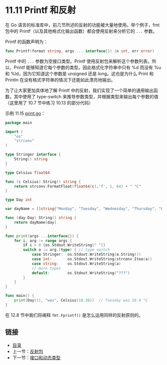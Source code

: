 # 11.11 Printf 和反射

在 Go 语言的标准库中，前几节所述的反射的功能被大量地使用。举个例子，fmt 包中的 Printf（以及其他格式化输出函数）都会使用反射来分析它的 `...` 参数。

Printf 的函数声明为：

```go
func Printf(format string, args ... interface{}) (n int, err error)
```

Printf 中的 `...` 参数为空接口类型。Printf 使用反射包来解析这个参数列表。所以，Printf 能够知道它每个参数的类型。因此格式化字符串中只有 %d 而没有 %u 和 %ld，因为它知道这个参数是 unsigned 还是 long。这也是为什么 Print 和 Println 在没有格式字符串的情况下还能如此漂亮地输出。

为了让大家更加具体地了解 Printf 中的反射，我们实现了一个简单的通用输出函数。其中使用了 type-switch 来推导参数类型，并根据类型来输出每个参数的值（这里用了 10.7 节中练习 10.13 的部分代码）

示例 11.15 [print.go](examples/chapter_11/print.go)：

```go
package main

import (
	"os"
	"strconv"
)

type Stringer interface {
	String() string
}

type Celsius float64

func (c Celsius) String() string {
	return strconv.FormatFloat(float64(c),'f', 1, 64) + " °C"
}

type Day int

var dayName = []string{"Monday", "Tuesday", "Wednesday", "Thursday", "Friday", "Saturday", "Sunday"}

func (day Day) String() string {
	return dayName[day]
}

func print(args ...interface{}) {
	for i, arg := range args {
		if i > 0 {os.Stdout.WriteString(" ")}
		switch a := arg.(type) { // type switch
			case Stringer:	os.Stdout.WriteString(a.String())
			case int:		os.Stdout.WriteString(strconv.Itoa(a))
			case string:	os.Stdout.WriteString(a)
			// more types
			default:		os.Stdout.WriteString("???")
		}
	}
}

func main() {
	print(Day(1), "was", Celsius(18.36))  // Tuesday was 18.4 °C
}
```

在 12.8 节中我们将阐释 `fmt.Fprintf()` 是怎么运用同样的反射原则的。

## 链接

- [目录](directory.md)
- 上一节：[反射包](11.10.md)
- 下一节：[接口和动态类型](11.12.md)

